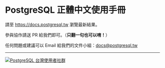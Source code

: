 # PostgreSQL 正體中文使用手冊

請至 https://docs.postgresql.tw 瀏覽最新結果。

參與協作請送 PR 給我們即可。（**只翻一句也可以唷！**）

任何問題或建議可以 Email 給我們的文件小組：[docs@postgresql.tw](mailto:docs@postgresql.tw)

---

[![PostgreSQL 台灣使用者社群](https://pgsql-tw.github.io/island/assets/pgsql-tw.svg)](http://postgresql.tw)

